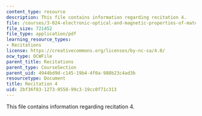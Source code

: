 ```yaml
---
content_type: resource
description: This file contains information regarding recitation 4.
file: /courses/3-024-electronic-optical-and-magnetic-properties-of-materials-spring-2013/2bf36f831273055899c319cc0f71c313_MIT3_024S13_2012rec4.pdf
file_size: 721452
file_type: application/pdf
learning_resource_types:
- Recitations
license: https://creativecommons.org/licenses/by-nc-sa/4.0/
ocw_type: OCWFile
parent_title: Recitations
parent_type: CourseSection
parent_uid: 4944bd9d-c145-19b4-4f0a-988b23c4ad3b
resourcetype: Document
title: Recitation 4
uid: 2bf36f83-1273-0558-99c3-19cc0f71c313
---
```

This file contains information regarding recitation 4.